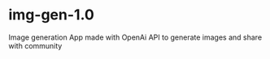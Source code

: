 # img-gen-1.0

Image generation App made with OpenAi API to generate images and share with community
